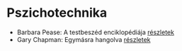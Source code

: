 # Pszichotechnika

- Barbara Pease: A testbeszéd enciklopédiája [részletek](_details/%7Bopf.creator%7D.md#id_294)
- Gary Chapman: Egymásra hangolva [részletek](_details/%7Bopf.creator%7D.md#id_379)